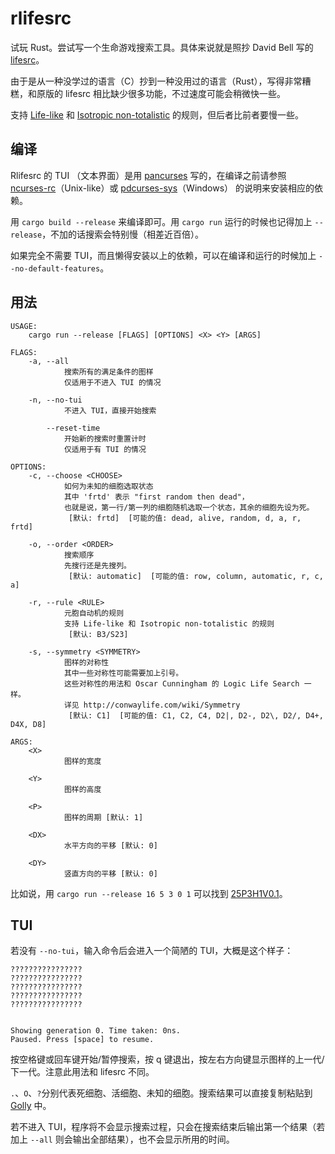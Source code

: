 # rlifesrc

试玩 Rust。尝试写一个生命游戏搜索工具。具体来说就是照抄 David Bell 写的 [lifesrc](https://github.com/DavidKinder/Xlife/tree/master/Xlife35/source/lifesearch)。

由于是从一种没学过的语言（C）抄到一种没用过的语言（Rust），写得非常糟糕，和原版的 lifesrc 相比缺少很多功能，不过速度可能会稍微快一些。

支持 [Life-like](http://conwaylife.com/wiki/Totalistic_Life-like_cellular_automaton) 和 [Isotropic non-totalistic](http://conwaylife.com/wiki/Isotropic_non-totalistic_Life-like_cellular_automaton) 的规则，但后者比前者要慢一些。

## 编译

Rlifesrc 的 TUI （文本界面）是用 [pancurses](https://github.com/ihalila/pancurses) 写的，在编译之前请参照 [ncurses-rc](https://github.com/jeaye/ncurses-rs)（Unix-like）或 [pdcurses-sys](https://github.com/ihalila/pdcurses-sys)（Windows） 的说明来安装相应的依赖。

用 `cargo build --release` 来编译即可。用 `cargo run` 运行的时候也记得加上 `--release`，不加的话搜索会特别慢（相差近百倍）。

如果完全不需要 TUI，而且懒得安装以上的依赖，可以在编译和运行的时候加上 `--no-default-features`。

## 用法

```text
USAGE:
    cargo run --release [FLAGS] [OPTIONS] <X> <Y> [ARGS]

FLAGS:
    -a, --all
            搜索所有的满足条件的图样
            仅适用于不进入 TUI 的情况

    -n, --no-tui
            不进入 TUI，直接开始搜索

        --reset-time
            开始新的搜索时重置计时
            仅适用于有 TUI 的情况

OPTIONS:
    -c, --choose <CHOOSE>
            如何为未知的细胞选取状态
            其中 'frtd' 表示 "first random then dead"，
            也就是说，第一行/第一列的细胞随机选取一个状态，其余的细胞先设为死。
             [默认: frtd]  [可能的值: dead, alive, random, d, a, r, frtd]

    -o, --order <ORDER>
            搜索顺序
            先搜行还是先搜列。
             [默认: automatic]  [可能的值: row, column, automatic, r, c, a]

    -r, --rule <RULE>
            元胞自动机的规则
            支持 Life-like 和 Isotropic non-totalistic 的规则
             [默认: B3/S23]

    -s, --symmetry <SYMMETRY>
            图样的对称性
            其中一些对称性可能需要加上引号。
            这些对称性的用法和 Oscar Cunningham 的 Logic Life Search 一样。
            详见 http://conwaylife.com/wiki/Symmetry
             [默认: C1]  [可能的值: C1, C2, C4, D2|, D2-, D2\, D2/, D4+, D4X, D8]

ARGS:
    <X>
            图样的宽度

    <Y>
            图样的高度

    <P>
            图样的周期 [默认: 1]

    <DX>
            水平方向的平移 [默认: 0]

    <DY>
            竖直方向的平移 [默认: 0]
```

比如说，用 `cargo run --release 16 5 3 0 1` 可以找到 [25P3H1V0.1](http://conwaylife.com/wiki/25P3H1V0.1)。

## TUI

若没有 `--no-tui`，输入命令后会进入一个简陋的 TUI，大概是这个样子：

```text
????????????????
????????????????
????????????????
????????????????
????????????????


Showing generation 0. Time taken: 0ns.
Paused. Press [space] to resume.

```

按空格键或回车键开始/暂停搜索，按 q 键退出，按左右方向键显示图样的上一代/下一代。注意此用法和 lifesrc 不同。

`.`、`O`、`?`分别代表死细胞、活细胞、未知的细胞。搜索结果可以直接复制粘贴到 [Golly](http://golly.sourceforge.net/) 中。

若不进入 TUI，程序将不会显示搜索过程，只会在搜索结束后输出第一个结果（若加上 `--all` 则会输出全部结果），也不会显示所用的时间。
